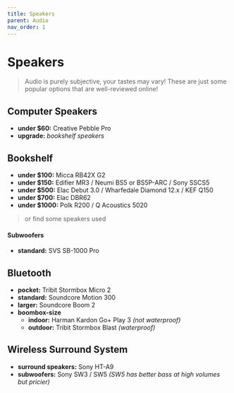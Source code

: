 ```yaml
---
title: Speakers
parent: Audio
nav_order: 1
---
```

# Speakers

> Audio is purely subjective, your tastes may vary! These are just some popular options that are well-reviewed online!

## Computer Speakers

- **under $60:** Creative Pebble Pro
- **upgrade:** *bookshelf speakers*

## Bookshelf

- **under $100:** Micca RB42X G2
- **under $150:** Edifier MR3 / Neumi BS5 or BS5P-ARC / Sony SSCS5
- **under $500:** Elac Debut 3.0 / Wharfedale Diamond 12.x / KEF Q150
- **under $700:** Elac DBR62
- **under $1000:** Polk R200 / Q Acoustics 5020

> or find some speakers used

#### Subwoofers

- **standard:** SVS SB-1000 Pro

## Bluetooth

- **pocket:** Tribit Stormbox Micro 2
- **standard:** Soundcore Motion 300
- **larger:** Soundcore Boom 2
- **boombox-size** 
	- **indoor:** Harman Kardon Go+ Play 3 *(not waterproof)*
	- **outdoor:** Tribit Stormbox Blast *(waterproof)*

## Wireless Surround System

- **surround speakers:** Sony HT-A9
- **subwoofers:** Sony SW3 / SW5 *(SW5 has better bass at high volumes but pricier)*
